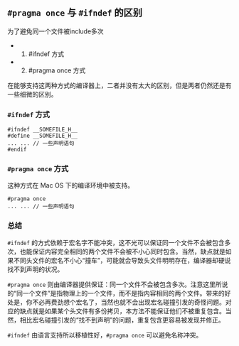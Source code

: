 ## `#pragma once` 与 `#ifndef` 的区别
为了避免同一个文件被include多次

 * 1. #ifndef 方式
 * 2. #pragma once 方式

在能够支持这两种方式的编译器上，二者并没有太大的区别，但是两者仍然还是有一些细微的区别。

### `#ifndef` 方式

	#ifndef __SOMEFILE_H__
	#define __SOMEFILE_H__
	... ...	// 一些声明语句
	#endif

### `#pragma once` 方式
这种方式在 Mac OS 下的编译环境中被支持。

	#pragma once
	... ...	// 一些声明语句

### 总结
`#ifndef` 的方式依赖于宏名字不能冲突，这不光可以保证同一个文件不会被包含多次，也能保证内容完全相同的两个文件不会被不小心同时包含。当然，缺点就是如果不同头文件的宏名不小心“撞车”，可能就会导致头文件明明存在，编译器却硬说找不到声明的状况。

`#pragma once` 则由编译器提供保证：同一个文件不会被包含多次。注意这里所说的“同一个文件”是指物理上的一个文件，而不是指内容相同的两个文件。带来的好处是，你不必再费劲想个宏名了，当然也就不会出现宏名碰撞引发的奇怪问题。对应的缺点就是如果某个头文件有多份拷贝，本方法不能保证他们不被重复包含。当然，相比宏名碰撞引发的“找不到声明”的问题，重复包含更容易被发现并修正。

`#ifndef` 由语言支持所以移植性好，`#pragma once` 可以避免名称冲突。

